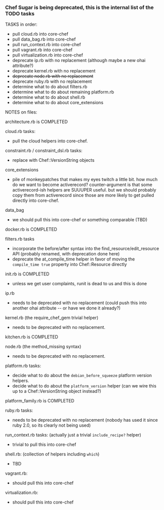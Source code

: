 ### Chef Sugar is being deprecated, this is the internal list of the TODO tasks

TASKS in order:

* pull cloud.rb into core-chef
* pull data_bag.rb into core-chef
* pull run_context.rb into core-chef
* pull vagrant.rb into core-chef
* pull virtualization.rb into core-chef
* deprecate ip.rb with no replacement (although maybe a new ohai attribute?)
* deprecate kernel.rb with no replacement
* ~~deprecate node.rb with no replacement~~
* deprecate ruby.rb with no replacement
* determine what to do about filters.rb
* determine what to do about remaining platform.rb
* determine what to do about shell.rb
* determine what to do about core_extensions

NOTES on files:

architecture.rb is COMPLETED

cloud.rb tasks:

* pull the cloud helpers into core-chef.

constraint.rb / constraint_dsl.rb tasks:

* replace with Chef::VersionString objects

core_extensions

* pile of monkeypatches that makes my eyes twitch a little bit.  how much do we want to become activerecord?  counter-argument is
  that some activerecord-ish helpers are SUUUPER useful.  but we should probably copy them from activerecord since those are more
  likely to get pulled directly into core-chef.

data_bag

* we should pull this into core-chef or something comparable (TBD)

docker.rb is COMPLETED

filters.rb tasks

* incorporate the before/after syntax into the find_resource/edit_resource API (probably renamed, with deprecation done here)
* deprecate the at_compile_time helper in favor of moving the `compile_time true` property into Chef::Resource directly

init.rb is COMPLETED

* unless we get user complaints, runit is dead to us and this is done

ip.rb

* needs to be deprecated with no replacement (could push this into another ohai attribute -- or have we done it already?)

kernel.rb (the require_chef_gem trivial helper)

* needs to be deprecated with no replacement.

kitchen.rb is COMPLETED

node.rb (the method_missing syntax)

* needs to be deprecated with no replacement.

platform.rb tasks:

* decide what to do about the `debian_before_squeeze` platform version helpers.
* decide what to do about the `platform_version` helper (can we wire this up to a Chef::VersionString object instead?)

platform_family.rb is COMPLETED

ruby.rb tasks:

* needs to be deprecated with no replacement (nobody has used it since ruby 2.0, so its clearly not being used)

run_context.rb tasks: (actually just a trivial `include_recipe?` helper)

* trivial to pull this into core-chef

shell.rb: (collection of helpers including `which`)

* TBD

vagrant.rb:

* should pull this into core-chef

virtualization.rb:

* should pull this into core-chef

